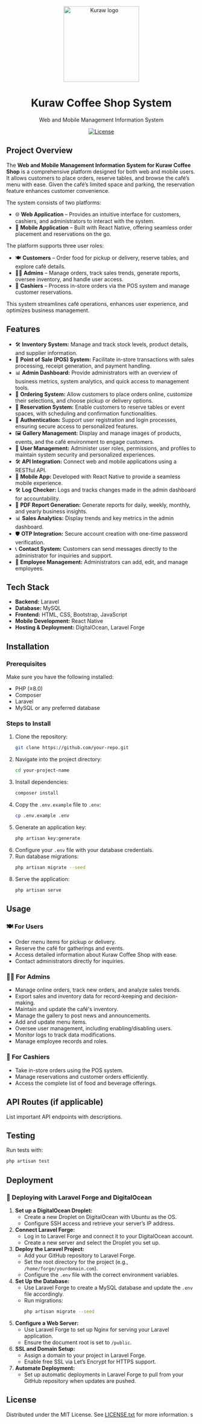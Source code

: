 <div align="center">
  <img src="/cafe_kuraw/public/img/kuraw_logo.jpg" alt="Kuraw logo" width="200" height="auto" />
  <h1>Kuraw Coffee Shop System</h1>
  <p>Web and Mobile Management Information System </p>
</div>

<p align="center">
<a href="https://packagist.org/packages/laravel/framework"><img src="https://img.shields.io/packagist/l/laravel/framework" alt="License"></a>
</p>

## Project Overview 

The **Web and Mobile Management Information System for Kuraw Coffee Shop** is a comprehensive platform designed for both web and mobile users. It allows customers to place orders, reserve tables, and browse the café’s menu with ease. Given the café’s limited space and parking, the reservation feature enhances customer convenience. 

The system consists of two platforms:

- 🌐 **Web Application** – Provides an intuitive interface for customers, cashiers, and administrators to interact with the system.
- 📱 **Mobile Application** – Built with React Native, offering seamless order placement and reservations on the go.

The platform supports three user roles:
- 🍽️ **Customers** – Order food for pickup or delivery, reserve tables, and explore café details.
- 👨‍💼 **Admins** – Manage orders, track sales trends, generate reports, oversee inventory, and handle user access.
- 🤝 **Cashiers** – Process in-store orders via the POS system and manage customer reservations.

This system streamlines café operations, enhances user experience, and optimizes business management.

## Features

- 🛠 **Inventory System:** Manage and track stock levels, product details, and supplier information.
- 🛒 **Point of Sale (POS) System:** Facilitate in-store transactions with sales processing, receipt generation, and payment handling.
- 📊 **Admin Dashboard:** Provide administrators with an overview of business metrics, system analytics, and quick access to management tools.
- 🛒 **Ordering System:** Allow customers to place orders online, customize their selections, and choose pickup or delivery options.
- 📅 **Reservation System:** Enable customers to reserve tables or event spaces, with scheduling and confirmation functionalities.
- 🔑 **Authentication:** Support user registration and login processes, ensuring secure access to personalized features.
- 🖼 **Gallery Management:** Display and manage images of products, events, and the café environment to engage customers.
- 🤝 **User Management:** Administer user roles, permissions, and profiles to maintain system security and personalized experiences.
- 🛠 **API Integration:** Connect web and mobile applications using a RESTful API.
- 📱 **Mobile App:** Developed with React Native to provide a seamless mobile experience.
- 🛠 **Log Checker:** Logs and tracks changes made in the admin dashboard for accountability.
- 📃 **PDF Report Generation:** Generate reports for daily, weekly, monthly, and yearly business insights.
- 📊 **Sales Analytics:** Display trends and key metrics in the admin dashboard.
- 🛡 **OTP Integration:** Secure account creation with one-time password verification.
- 📞 **Contact System:** Customers can send messages directly to the administrator for inquiries and support.
- 💼 **Employee Management:** Administrators can add, edit, and manage employees.

## Tech Stack

- **Backend:** Laravel
- **Database:** MySQL
- **Frontend:** HTML, CSS, Bootstrap, JavaScript
- **Mobile Development:** React Native
- **Hosting & Deployment:** DigitalOcean, Laravel Forge

## Installation

### Prerequisites

Make sure you have the following installed:

- PHP (≥8.0)
- Composer
- Laravel
- MySQL or any preferred database

### Steps to Install

1. Clone the repository:
   ```bash
   git clone https://github.com/your-repo.git
   ```
2. Navigate into the project directory:
   ```bash
   cd your-project-name
   ```
3. Install dependencies:
   ```bash
   composer install
   ```
4. Copy the `.env.example` file to `.env`:
   ```bash
   cp .env.example .env
   ```
5. Generate an application key:
   ```bash
   php artisan key:generate
   ```
6. Configure your `.env` file with your database credentials.
7. Run database migrations:
   ```bash
   php artisan migrate --seed
   ```
8. Serve the application:
   ```bash
   php artisan serve
   ```

## Usage

### 🍽️ For Users

- Order menu items for pickup or delivery.
- Reserve the café for gatherings and events.
- Access detailed information about Kuraw Coffee Shop with ease.
- Contact administrators directly for inquiries.

### 👨‍💼 For Admins

- Manage online orders, track new orders, and analyze sales trends.
- Export sales and inventory data for record-keeping and decision-making.
- Maintain and update the café's inventory.
- Manage the gallery to post news and announcements.
- Add and update menu items.
- Oversee user management, including enabling/disabling users.
- Monitor logs to track data modifications.
- Manage employee records and roles.

### 🤝 For Cashiers

- Take in-store orders using the POS system.
- Manage reservations and customer orders efficiently.
- Access the complete list of food and beverage offerings.

## API Routes (if applicable)

List important API endpoints with descriptions.

## Testing

Run tests with:

```bash
php artisan test
```

## Deployment

### 🚀 Deploying with Laravel Forge and DigitalOcean

1. **Set up a DigitalOcean Droplet:**
   - Create a new Droplet on DigitalOcean with Ubuntu as the OS.
   - Configure SSH access and retrieve your server’s IP address.
2. **Connect Laravel Forge:**
   - Log in to Laravel Forge and connect it to your DigitalOcean account.
   - Create a new server and select the Droplet you set up.
3. **Deploy the Laravel Project:**
   - Add your GitHub repository to Laravel Forge.
   - Set the root directory for the project (e.g., `/home/forge/yourdomain.com`).
   - Configure the `.env` file with the correct environment variables.
4. **Set Up the Database:**
   - Use Laravel Forge to create a MySQL database and update the `.env` file accordingly.
   - Run migrations:
     ```bash
     php artisan migrate --seed
     ```
5. **Configure a Web Server:**
   - Use Laravel Forge to set up Nginx for serving your Laravel application.
   - Ensure the document root is set to `/public`.
6. **SSL and Domain Setup:**
   - Assign a domain to your project in Laravel Forge.
   - Enable free SSL via Let’s Encrypt for HTTPS support.
7. **Automate Deployment:**
   - Set up automatic deployments in Laravel Forge to pull from your GitHub repository when updates are pushed.

## License

Distributed under the MIT License. See [LICENSE.txt](LICENSE.txt) for more information.
s